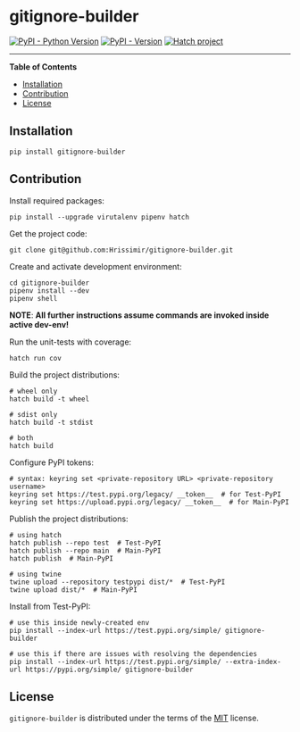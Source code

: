 # gitignore-builder

[![PyPI - Python Version](https://img.shields.io/pypi/pyversions/gitignore-builder.svg)](https://pypi.org/project/gitignore-builder)
[![PyPI - Version](https://img.shields.io/pypi/v/gitignore-builder.svg)](https://pypi.org/project/gitignore-builder)
[![Hatch project](https://img.shields.io/badge/%F0%9F%A5%9A-Hatch-4051b5.svg)](https://github.com/pypa/hatch)

-----

**Table of Contents**

- [Installation](#installation)
- [Contribution](#contribution)
- [License](#license)

## Installation

```console
pip install gitignore-builder
```

## Contribution

Install required packages:

```shell
pip install --upgrade virutalenv pipenv hatch
```

Get the project code:

```shell
git clone git@github.com:Hrissimir/gitignore-builder.git
```

Create and activate development environment:

```shell
cd gitignore-builder
pipenv install --dev
pipenv shell
```

**NOTE**:
**All further instructions assume commands are invoked inside active dev-env!**

Run the unit-tests with coverage:

```shell
hatch run cov
```

Build the project distributions:

```shell
# wheel only
hatch build -t wheel

# sdist only
hatch build -t stdist

# both
hatch build
```

Configure PyPI tokens:

```shell
# syntax: keyring set <private-repository URL> <private-repository username>
keyring set https://test.pypi.org/legacy/ __token__  # for Test-PyPI
keyring set https://upload.pypi.org/legacy/ __token__  # for Main-PyPI
```

Publish the project distributions:

```shell
# using hatch
hatch publish --repo test  # Test-PyPI
hatch publish --repo main  # Main-PyPI
hatch publish  # Main-PyPI

# using twine
twine upload --repository testpypi dist/*  # Test-PyPI
twine upload dist/*  # Main-PyPI
```

Install from Test-PyPI:

```shell
# use this inside newly-created env
pip install --index-url https://test.pypi.org/simple/ gitignore-builder

# use this if there are issues with resolving the dependencies
pip install --index-url https://test.pypi.org/simple/ --extra-index-url https://pypi.org/simple/ gitignore-builder
```

## License

`gitignore-builder` is distributed under the terms of the [MIT](https://spdx.org/licenses/MIT.html) license.
